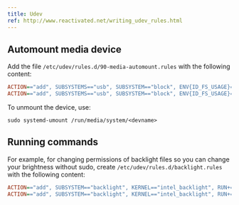 ```yaml
---
title: Udev
ref: http://www.reactivated.net/writing_udev_rules.html
---
```


## Automount media device

Add the file `/etc/udev/rules.d/90-media-automount.rules` with the following content:

```ini
ACTION=="add", SUBSYSTEMS=="usb", SUBSYSTEM=="block", ENV{ID_FS_USAGE}=="filesystem", RUN{program}+="/usr/bin/systemd-mount --no-block --automount=yes --collect --owner=mateus $devnode"
ACTION=="add", SUBSYSTEMS=="usb", SUBSYSTEM=="block", ENV{ID_FS_USAGE}=="filesystem", RUN{program}+="/usr/bin/systemd-mount --no-block --automount=yes --collect $devnode"
```

To unmount the device, use:

```shell
sudo systemd-umount /run/media/system/<devname>
```

## Running commands

For example, for changing permissions of backlight files so you can change your brightness without sudo,
create `/etc/udev/rules.d/backlight.rules` with the following content:

```ini
ACTION=="add", SUBSYSTEM=="backlight", KERNEL=="intel_backlight", RUN+="/bin/chgrp video /sys/class/backlight/%k/brightness"
ACTION=="add", SUBSYSTEM=="backlight", KERNEL=="intel_backlight", RUN+="/bin/chmod g+w /sys/class/backlight/%k/brightness"
```
